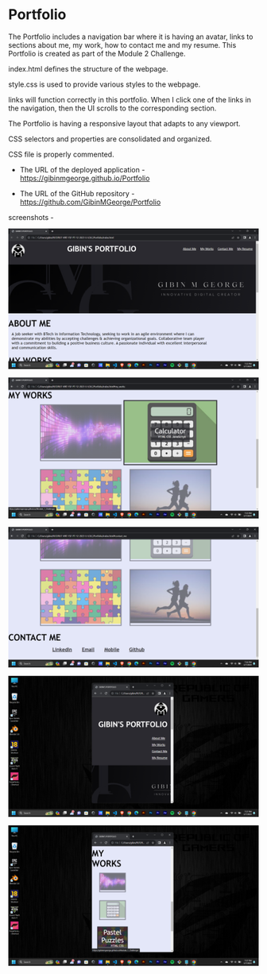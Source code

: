 # Portfolio

The Portfolio includes a navigation bar where it is having an avatar, links to sections about me, my work, how to contact me and my resume.
This Portfolio is created as part of the Module 2 Challenge.

index.html defines the structure of the webpage.

style.css is used to provide various styles to the webpage.



links will function correctly in this portfolio.
When I click one of the links in the navigation, then the UI scrolls to the corresponding section.

The Portfolio is having a responsive layout that adapts to any viewport.

CSS selectors and properties are consolidated and organized.

CSS file is properly commented.

* The URL of the deployed application - https://gibinmgeorge.github.io/Portfolio

* The URL of the GitHub repository - https://github.com/GibinMGeorge/Portfolio


screenshots - 

![screen ](assets/S1.png)


![screen ](assets/S2.png)


![screen ](assets/S3.png)


![screen ](assets/S4.png)


![screen ](assets/S5.png)
